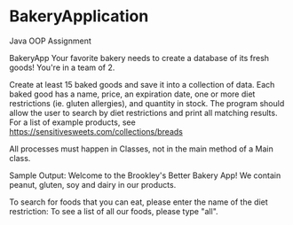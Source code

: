 # BakeryApplication
Java OOP Assignment

BakeryApp
Your favorite bakery needs to create a database of its fresh goods!
You're in a team of 2.

Create at least 15 baked goods and save it into a collection of data. Each baked good has a name, price, an expiration date, one or more diet restrictions (ie. gluten allergies), and quantity in stock. The program should allow the user to search by diet restrictions and print all matching results. For a list of example products, see https://sensitivesweets.com/collections/breads

All processes must happen in Classes, not in the main method of a Main class.

Sample Output:
Welcome to the Brookley's Better Bakery App! 
We contain peanut, gluten, soy and dairy in our products. 

To search for foods that you can eat, please enter the name of the diet restriction: 
To see a list of all our foods, please type "all".
